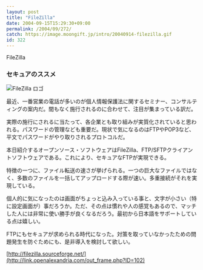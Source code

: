 ```yaml
---
layout: post
title: "FileZilla"
date: 2004-09-15T15:29:30+09:00
permalink: /2004/09/272/
catch: https://image.moongift.jp/intro/20040914-filezilla.gif
id: 322
---
```

FileZilla  
<!--more-->

### セキュアのススメ
  

![FileZilla ロゴ](https://image.moongift.jp/intro/20040914-filezilla.gif "FileZilla ロゴ")

  

最近、一番営業の電話が多いのが個人情報保護法に関するセミナー、コンサルティングの案内だ。間もなく施行されるのに合わせて、注目が集まっている訳だ。

  

実際の施行にされるに当たって、各企業とも取り組みが実質化されていると思われる。パスワードの管理なども重要だ。現状で気になるのはFTPやPOP3など、平文でパスワードがやり取りされるプロトコルだ。

  

  

本日紹介するオープンソース・ソフトウェアはFileZilla、FTP/SFTPクライアントソフトウェアである。これにより、セキュアなFTPが実現できる。

  

特徴の一つに、ファイル転送の速さが挙げられる。一つの巨大なファイルではなく、多数のファイルを一括してアップロードする際が速い。多重接続がそれを実現している。

  

個人的に気になったのは画面がちょっと込み入っている事と、文字が小さい（特に設定画面が）事だろうか。ただ、その点は慣れや人の感覚もあるので、マッチした人には非常に使い勝手が良くなるだろう。最初から日本語をサポートしている点は嬉しい。

  

FTPにもセキュアが求められる時代になった。対策を取っていなかったための問題発生を防ぐためにも、是非導入を検討して欲しい。

  

[http://filezilla.sourceforge.net/](http://link.openalexandria.com/out_frame.php?ID=102)

